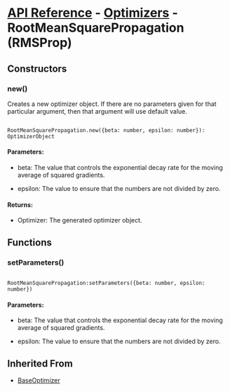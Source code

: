 # [API Reference](../../API.md) - [Optimizers](../Optimizers.md) - RootMeanSquarePropagation (RMSProp)

## Constructors

### new()

Creates a new optimizer object. If there are no parameters given for that particular argument, then that argument will use default value.

```

RootMeanSquarePropagation.new({beta: number, epsilon: number}): OptimizerObject

```

#### Parameters:

* beta: The value that controls the exponential decay rate for the moving average of squared gradients.

* epsilon: The value to ensure that the numbers are not divided by zero.

#### Returns:

* Optimizer: The generated optimizer object.

## Functions

### setParameters()

```

RootMeanSquarePropagation:setParameters({beta: number, epsilon: number})

```

#### Parameters:

* beta: The value that controls the exponential decay rate for the moving average of squared gradients.

* epsilon: The value to ensure that the numbers are not divided by zero.

## Inherited From

* [BaseOptimizer](BaseOptimizer.md)
